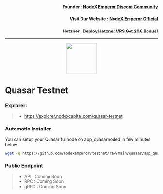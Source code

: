<h3><p style="font-size:14px" align="right">Founder :
<a href="https://discord.gg/bDUAwZhqBb" target="_blank">NodeX Emperor Discord Community</a></p></h3>
<h3><p style="font-size:14px" align="right">Visit Our Website :
<a href="https://nodex.one" target="_blank">NodeX Emperor Official</a></p></h3>
<h3><p style="font-size:14px" align="right">Hetzner :
<a href="https://hetzner.cloud/?ref=bMTVi7dcwSgA" target="_blank">Deploy Hetzner VPS Get 20€ Bonus!</a></h3>
<hr>

<p align="center">
  <img height="100" height="auto" src="https://polkachu.com/images/chains/quasar.png">
</p>

# Quasar Testnet

### Explorer:
>-  https://explorer.nodexcapital.com/quasar-testnet

### Automatic Installer
You can setup your Quasar fullnode on app_quasarnoded in few minutes below.
```bash
wget -q https://github.com/nodexemperor/testnet/raw/main/quasar/app_quasarnoded_installer && bash app_quasarnoded_installer
```
### Public Endpoint

>- API : Coming Soon
>- RPC : Coming Soon
>- gRPC : Coming Soon